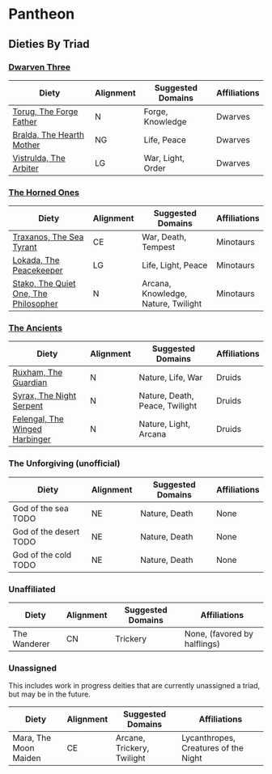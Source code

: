 # Pantheon

## Dieties By Triad

### [Dwarven Three](triads/dwarven_three.md)

| Diety | Alignment | Suggested Domains | Affiliations |
|-------|-----------|-------------------|--------------|
|[Torug, The Forge Father](dieties/torug.md)| N | Forge, Knowledge | Dwarves |
|[Bralda, The Hearth Mother](dieties/bralda.md) | NG | Life, Peace | Dwarves |
|[Vistrulda, The Arbiter](dieties/vistrulda.md) | LG | War, Light, Order | Dwarves |

### [The Horned Ones](triads/the_horned_ones.md)

| Diety | Alignment | Suggested Domains | Affiliations |
|-------|-----------|-------------------|--------------|
|[Traxanos, The Sea Tyrant](dieties/traxanos.md) | CE | War, Death, Tempest | Minotaurs |
|[Lokada, The Peacekeeper](dieties/lokada.md) | LG | Life, Light, Peace | Minotaurs |
|[Stako, The Quiet One, The Philosopher](dieties/stako.md) | N | Arcana, Knowledge, Nature, Twilight | Minotaurs |

### [The Ancients](triads/the_ancients.md)

| Diety | Alignment | Suggested Domains | Affiliations |
|-------|-----------|-------------------|--------------|
|[Ruxham, The Guardian](dieties/ruxham.md)| N | Nature, Life, War | Druids |
|[Syrax, The Night Serpent](dieties/syrax.md)| N | Nature, Death, Peace, Twilight | Druids |
|[Felengal, The Winged Harbinger](dieties/felengal.md)| N | Nature, Light, Arcana | Druids |

### The Unforgiving (unofficial)

| Diety | Alignment | Suggested Domains | Affiliations |
|-------|-----------|-------------------|--------------|
| God of the sea  TODO | NE | Nature, Death | None |
| God of the desert   TODO | NE | Nature, Death | None |
| God of the cold TODO | NE | Nature, Death | None |

### Unaffiliated

| Diety | Alignment | Suggested Domains | Affiliations |
|-------|-----------|-------------------|--------------|
| The Wanderer | CN | Trickery | None, (favored by halflings) |

### Unassigned

This includes work in progress deities that are currently unassigned a triad, but may be in the future.

| Diety | Alignment | Suggested Domains | Affiliations |
|-------|-----------|-------------------|--------------|
| Mara, The Moon Maiden | CE | Arcane, Trickery, Twilight | Lycanthropes, Creatures of the Night |
